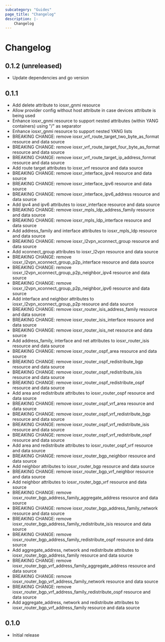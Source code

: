 ```yaml
---
subcategory: "Guides"
page_title: "Changelog"
description: |-
    Changelog
---
```


# Changelog

## 0.1.2 (unreleased)

- Update dependencies and go version

## 0.1.1

- Add delete attribute to iosxr_gnmi resource
- Allow provider config without host attribute in case devices attribute is being used
- Enhance iosxr_gnmi resource to support nested attributes (within YANG containers) using "/" as separator
- Enhance iosxr_gnmi resource to support nested YANG lists
- BREAKING CHANGE: remove iosxr_vrf_route_target_two_byte_as_format resource and data source
- BREAKING CHANGE: remove iosxr_vrf_route_target_four_byte_as_format resource and data source
- BREAKING CHANGE: remove iosxr_vrf_route_target_ip_address_format resource and data source
- Add route target attributes to iosxr_vrf resource and data source
- BREAKING CHANGE: remove iosxr_interface_ipv4 resource and data source
- BREAKING CHANGE: remove iosxr_interface_ipv6 resource and data source
- BREAKING CHANGE: remove iosxr_interface_ipv6_address resource and data source
- Add ipv4 and ipv6 attributes to iosxr_interface resource and data source
- BREAKING CHANGE: remove iosxr_mpls_ldp_address_family resource and data source
- BREAKING CHANGE: remove iosxr_mpls_ldp_interface resource and data source
- Add address_family and interface attributes to iosxr_mpls_ldp resource and data source
- BREAKING CHANGE: remove iosxr_l2vpn_xconnect_group resource and data source
- Add xconnect_group attributes to iosxr_l2vpn resource and data source
- BREAKING CHANGE: remove iosxr_l2vpn_xconnect_group_p2p_interface resource and data source
- BREAKING CHANGE: remove iosxr_l2vpn_xconnect_group_p2p_neighbor_ipv4 resource and data source
- BREAKING CHANGE: remove iosxr_l2vpn_xconnect_group_p2p_neighbor_ipv6 resource and data source
- Add interface and neighbor attributes to iosxr_l2vpn_xconnect_group_p2p resource and data source
- BREAKING CHANGE: remove iosxr_router_isis_address_family resource and data source
- BREAKING CHANGE: remove iosxr_router_isis_interface resource and data source
- BREAKING CHANGE: remove iosxr_router_isis_net resource and data source
- Add address_family, interface and net attributes to iosxr_router_isis resource and data source
- BREAKING CHANGE: remove iosxr_router_ospf_area resource and data source
- BREAKING CHANGE: remove iosxr_router_ospf_redistribute_bgp resource and data source
- BREAKING CHANGE: remove iosxr_router_ospf_redistribute_isis resource and data source
- BREAKING CHANGE: remove iosxr_router_ospf_redistribute_ospf resource and data source
- Add area and redistribute attributes to iosxr_router_ospf resource and data source
- BREAKING CHANGE: remove iosxr_router_ospf_vrf_area resource and data source
- BREAKING CHANGE: remove iosxr_router_ospf_vrf_redistribute_bgp resource and data source
- BREAKING CHANGE: remove iosxr_router_ospf_vrf_redistribute_isis resource and data source
- BREAKING CHANGE: remove iosxr_router_ospf_vrf_redistribute_ospf resource and data source
- Add area and redistribute attributes to iosxr_router_ospf_vrf resource and data source
- BREAKING CHANGE: remove iosxr_router_bgp_neighbor resource and data source
- Add neighbor attributes to iosxr_router_bgp resource and data source
- BREAKING CHANGE: remove iosxr_router_bgp_vrf_neighbor resource and data source
- Add neighbor attributes to iosxr_router_bgp_vrf resource and data source
- BREAKING CHANGE: remove iosxr_router_bgp_address_family_aggregate_address resource and data source
- BREAKING CHANGE: remove iosxr_router_bgp_address_family_network resource and data source
- BREAKING CHANGE: remove iosxr_router_bgp_address_family_redistribute_isis resource and data source
- BREAKING CHANGE: remove iosxr_router_bgp_address_family_redistribute_ospf resource and data source
- Add aggregate_address, network and redistribute attributes to iosxr_router_bgp_address_family resource and data source
- BREAKING CHANGE: remove iosxr_router_bgp_vrf_address_family_aggregate_address resource and data source
- BREAKING CHANGE: remove iosxr_router_bgp_vrf_address_family_network resource and data source
- BREAKING CHANGE: remove iosxr_router_bgp_vrf_address_family_redistribute_ospf resource and data source
- Add aggregate_address, network and redistribute attributes to iosxr_router_bgp_vrf_address_family resource and data source

## 0.1.0

- Initial release

